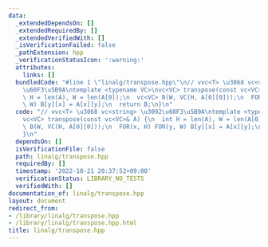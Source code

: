 ```yaml
---
data:
  _extendedDependsOn: []
  _extendedRequiredBy: []
  _extendedVerifiedWith: []
  _isVerificationFailed: false
  _pathExtension: hpp
  _verificationStatusIcon: ':warning:'
  attributes:
    links: []
  bundledCode: "#line 1 \"linalg/transpose.hpp\"\n// vvc<T> \u3068 vc<string> \u3092\
    \u60F3\u5B9A\ntemplate <typename VC>\nvc<VC> transpose(const vc<VC>& A) {\n  int\
    \ H = len(A), W = len(A[0]);\n  vc<VC> B(W, VC(H, A[0][0]));\n  FOR(x, H) FOR(y,\
    \ W) B[y][x] = A[x][y];\n  return B;\n}\n"
  code: "// vvc<T> \u3068 vc<string> \u3092\u60F3\u5B9A\ntemplate <typename VC>\n\
    vc<VC> transpose(const vc<VC>& A) {\n  int H = len(A), W = len(A[0]);\n  vc<VC>\
    \ B(W, VC(H, A[0][0]));\n  FOR(x, H) FOR(y, W) B[y][x] = A[x][y];\n  return B;\n\
    }\n"
  dependsOn: []
  isVerificationFile: false
  path: linalg/transpose.hpp
  requiredBy: []
  timestamp: '2022-10-21 20:37:52+09:00'
  verificationStatus: LIBRARY_NO_TESTS
  verifiedWith: []
documentation_of: linalg/transpose.hpp
layout: document
redirect_from:
- /library/linalg/transpose.hpp
- /library/linalg/transpose.hpp.html
title: linalg/transpose.hpp
---
```

